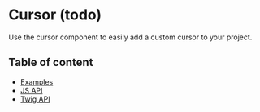 # Cursor (todo) <Badges :texts="badges" />

<script setup>
  import pkg from '@studiometa/ui/atoms/Cursor/package.json';
  const badges = [`v${pkg.version}`, 'Twig', 'JS'];
</script>

Use the cursor component to easily add a custom cursor to your project.

## Table of content

- [Examples](./examples.html)
- [JS API](./js-api.html)
- [Twig API](./twig-api.html)
